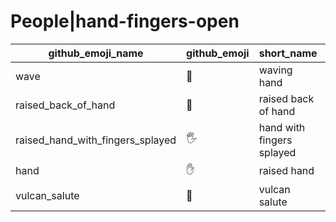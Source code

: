 # People|hand-fingers-open

|github_emoji_name|github_emoji|short_name|unicode_index|
|---|---|---|---|
|wave|:wave:|waving hand|147|
|raised_back_of_hand|:raised_back_of_hand:|raised back of hand|148|
|raised_hand_with_fingers_splayed|:raised_hand_with_fingers_splayed:|hand with fingers splayed|149|
|hand|:hand:|raised hand|150|
|vulcan_salute|:vulcan_salute:|vulcan salute|151|
